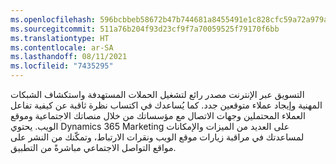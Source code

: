 ```yaml
---
ms.openlocfilehash: 596bcbbeb58672b47b744681a8455491e1c828cfc59a72a979ac744caf27f896
ms.sourcegitcommit: 511a76b204f93d23cf9f7a70059525f79170f6bb
ms.translationtype: HT
ms.contentlocale: ar-SA
ms.lasthandoff: 08/11/2021
ms.locfileid: "7435295"
---
```

التسويق عبر الإنترنت مصدر رائع لتشغيل الحملات المستهدفة واستكشاف الشبكات المهنية وإيجاد عملاء متوقعين جدد. كما يُساعدك في اكتساب نظرة ثاقبة عن كيفية تفاعل العملاء المحتملين وجهات الاتصال مع مؤسساتك من خلال منصاتك الاجتماعية وموقع الويب. يحتوي Dynamics 365 Marketing على العديد من الميزات والإمكانات لمساعدتك في مراقبة زيارات موقع الويب ونقرات الارتباط، وتمكّنك من النشر على مواقع التواصل الاجتماعي مباشرةً من التطبيق.
